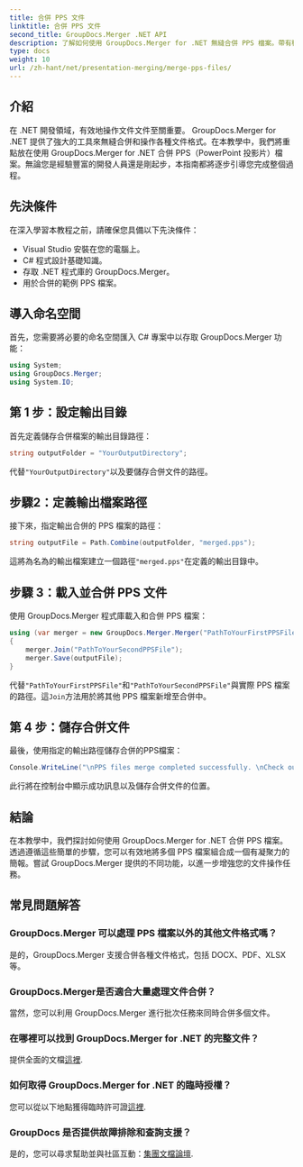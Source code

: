 ```yaml
---
title: 合併 PPS 文件
linktitle: 合併 PPS 文件
second_title: GroupDocs.Merger .NET API
description: 了解如何使用 GroupDocs.Merger for .NET 無縫合併 PPS 檔案。帶有程式碼範例的分步指南。提升您的文件處理技能。
type: docs
weight: 10
url: /zh-hant/net/presentation-merging/merge-pps-files/
---
```

## 介紹
在 .NET 開發領域，有效地操作文件文件至關重要。 GroupDocs.Merger for .NET 提供了強大的工具來無縫合併和操作各種文件格式。在本教學中，我們將重點放在使用 GroupDocs.Merger for .NET 合併 PPS（PowerPoint 投影片）檔案。無論您是經驗豐富的開發人員還是剛起步，本指南都將逐步引導您完成整個過程。
## 先決條件
在深入學習本教程之前，請確保您具備以下先決條件：
- Visual Studio 安裝在您的電腦上。
- C# 程式設計基礎知識。
- 存取 .NET 程式庫的 GroupDocs.Merger。
- 用於合併的範例 PPS 檔案。

## 導入命名空間
首先，您需要將必要的命名空間匯入 C# 專案中以存取 GroupDocs.Merger 功能：
```csharp
using System; 
using GroupDocs.Merger;
using System.IO;
```
## 第 1 步：設定輸出目錄
首先定義儲存合併檔案的輸出目錄路徑：
```csharp
string outputFolder = "YourOutputDirectory";
```
代替`"YourOutputDirectory"`以及要儲存合併文件的路徑。
## 步驟2：定義輸出檔案路徑
接下來，指定輸出合併的 PPS 檔案的路徑：
```csharp
string outputFile = Path.Combine(outputFolder, "merged.pps");
```
這將為名為的輸出檔案建立一個路徑`"merged.pps"`在定義的輸出目錄中。
## 步驟 3：載入並合併 PPS 文件
使用 GroupDocs.Merger 程式庫載入和合併 PPS 檔案：
```csharp
using (var merger = new GroupDocs.Merger.Merger("PathToYourFirstPPSFile"))
{
    merger.Join("PathToYourSecondPPSFile");
    merger.Save(outputFile);
}
```
代替`"PathToYourFirstPPSFile"`和`"PathToYourSecondPPSFile"`與實際 PPS 檔案的路徑。這`Join`方法用於將其他 PPS 檔案新增至合併中。
## 第 4 步：儲存合併文件
最後，使用指定的輸出路徑儲存合併的PPS檔案：
```csharp
Console.WriteLine("\nPPS files merge completed successfully. \nCheck output in {0}", outputFolder);
```
此行將在控制台中顯示成功訊息以及儲存合併文件的位置。

## 結論
在本教學中，我們探討如何使用 GroupDocs.Merger for .NET 合併 PPS 檔案。透過遵循這些簡單的步驟，您可以有效地將多個 PPS 檔案組合成一個有凝聚力的簡報。嘗試 GroupDocs.Merger 提供的不同功能，以進一步增強您的文件操作任務。

## 常見問題解答
### GroupDocs.Merger 可以處理 PPS 檔案以外的其他文件格式嗎？
是的，GroupDocs.Merger 支援合併各種文件格式，包括 DOCX、PDF、XLSX 等。
### GroupDocs.Merger是否適合大量處理文件合併？
當然，您可以利用 GroupDocs.Merger 進行批次任務來同時合併多個文件。
### 在哪裡可以找到 GroupDocs.Merger for .NET 的完整文件？
提供全面的文檔[這裡](https://reference.groupdocs.com/merger/net/).
### 如何取得 GroupDocs.Merger for .NET 的臨時授權？
您可以從以下地點獲得臨時許可證[這裡](https://purchase.groupdocs.com/temporary-license/).
### GroupDocs 是否提供故障排除和查詢支援？
是的，您可以尋求幫助並與社區互動：[集團文檔論壇](https://forum.groupdocs.com/c/merger/32).